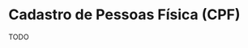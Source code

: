 # Cadastro de Pessoas Física (CPF)

<!--
USA

Social Security Number (SSN)
Social Insurance Number (SIN)
-->

TODO
